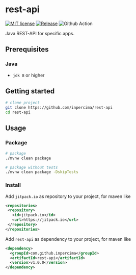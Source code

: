 # rest-api

[![MIT license](https://img.shields.io/badge/license-MIT-blue.svg)](./LICENSE.md)
[![Release](https://jitpack.io/v/inpercima/rest-api.svg)](https://jitpack.io/#inpercima/rest-api)
![Github Action](https://github.com/inpercima/rest-api/workflows/Java%20CI/badge.svg)

Java REST-API for specific apps.

## Prerequisites

### Java

* `jdk 8` or higher

## Getting started

```bash
# clone project
git clone https://github.com/inpercima/rest-api
cd rest-api
```

## Usage

### Package

```bash
# package
./mvnw clean package

# package without tests
./mvnw clean package -DskipTests
```

### Install

Add `jitpack.io` as repository to your project, for maven like

```xml
<repositories>
 <repository>
   <id>jitpack.io</id>
   <url>https://jitpack.io</url>
 </repository>
</repositories>
```

Add `rest-api` as dependency to your project, for maven like

```xml
<dependency>
  <groupId>com.github.inpercima</groupId>
  <artifactId>rest-api</artifactId>
  <version>v1.0.0</version>
</dependency>
```
